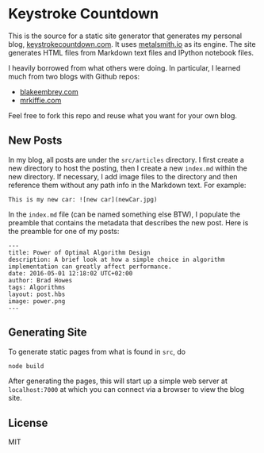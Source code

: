 # Keystroke Countdown

This is the source for a static site generator that generates my personal blog,
[keystrokecountdown.com](http://keystrokecountdown.com). It uses [metalsmith.io](http://metalsmith.io) as its
engine. The site generates HTML files from Markdown text files and IPython notebook files.

I heavily borrowed from what others were doing. In particular, I learned much from two blogs with Github repos:

* [blakeembrey.com](http://blakeembrey.com)
* [mrkiffie.com](http://mrkiffie.com)

Feel free to fork this repo and reuse what you want for your own blog.

## New Posts

In my blog, all posts are under the `src/articles` directory. I first create a new directory to host the
posting, then I create a new `index.md` within the new directory. If necessary, I add image files to the
directory and then reference them without any path info in the Markdown text. For example:

```
This is my new car: ![new car](newCar.jpg)
```

In the `index.md` file (can be named something else BTW), I populate the preamble that contains the metadata
that describes the new post. Here is the preamble for one of my posts:

```
--- 
title: Power of Optimal Algorithm Design
description: A brief look at how a simple choice in algorithm implementation can greatly affect performance.
date: 2016-05-01 12:18:02 UTC+02:00
author: Brad Howes
tags: Algorithms
layout: post.hbs
image: power.png
---
```

## Generating Site

To generate static pages from what is found in `src`, do

```sh
node build
```

After generating the pages, this will start up a simple web server at `localhost:7000` at which you can connect
via a browser to view the blog site.

## License

MIT
